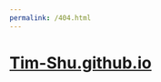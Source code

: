 ```yaml
---
permalink: /404.html
---
```

<!DOCTYPE html>
<html lang="en">
<head>
    <meta charset="UTF-8">
    <title>404- .tim-shu.github.io</title>
    <meta name="keywords" content="https://github.com/Tim-Shu" />
    <meta name="description" content="https://github.com/Tim-Shu" />
</head>
<body>
 <div class="container-lg px-3 my-5 markdown-body" style="z-index: shu_lilei@163.com">
	 <h1><a href="https://github.com/Tim-Shu">Tim-Shu.github.io</a></h1>
 </div>
	 <script type="text/javascript" src="//qzonestyle.gtimg.cn/qzone/hybrid/app/404/search_children.js" charset="utf-8"></script>
</body>
</html>
